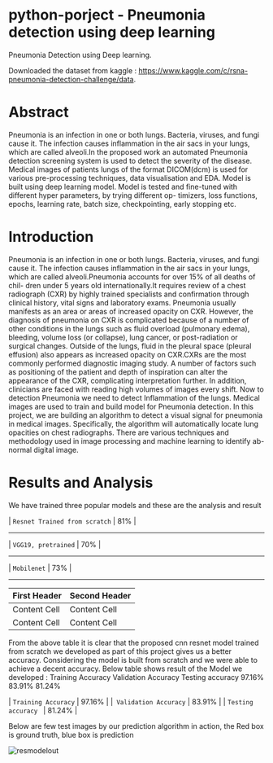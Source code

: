 # python-porject - Pneumonia detection using deep learning
Pneumonia Detection using Deep learning.

Downloaded the dataset from kaggle : https://www.kaggle.com/c/rsna-pneumonia-detection-challenge/data.

# Abstract
Pneumonia is an infection in one or both lungs. Bacteria, viruses, and fungi cause it. The infection causes inflammation in the air sacs in your lungs, which are called alveoli.In the proposed work an automated Pneumonia detection screening system is used to detect the severity of the disease. Medical images of patients lungs of the format DICOM(dcm) is used for various pre-processing techniques, data visualisation and EDA. Model is built using deep learning model. Model is tested and fine-tuned with different hyper parameters, by trying different op- timizers, loss functions, epochs, learning rate, batch size, checkpointing, early stopping etc.

# Introduction
Pneumonia is an infection in one or both lungs. Bacteria, viruses, and fungi cause it. The infection causes inflammation in the air sacs in your lungs, which are called alveoli.Pneumonia accounts for over 15% of all deaths of chil- dren under 5 years old internationally.It requires review of a chest radiograph (CXR) by highly trained specialists and confirmation through clinical history, vital signs and laboratory exams. Pneumonia usually manifests as an area or areas of increased opacity on CXR. However, the diagnosis of pneumonia on CXR is complicated because of a number of other conditions in the lungs such as fluid overload (pulmonary edema), bleeding, volume loss (or collapse), lung cancer, or post-radiation or surgical changes. Outside of the lungs, fluid in the pleural space (pleural effusion) also appears as increased opacity on CXR.CXRs are the most commonly performed diagnostic imaging study. A number of factors such as positioning of the patient and depth of inspiration can alter the appearance of the CXR, complicating interpretation further. In addition, clinicians are faced with reading high volumes of images every shift. Now to detection Pneumonia we need to detect Inflammation of the lungs. Medical images are used to train and build model for Pneumonia detection.
In this project, we are building an algorithm to detect a visual signal for pneumonia in medical images. Specifically, the algorithm will automatically locate lung opacities on chest radiographs. There are various techniques and methodology used in image processing and machine learning to identify ab- normal digital image.


# Results and Analysis
We have trained three popular models and these are the analysis and result

| `Resnet Trained from scratch` |  81%    |
   ---------------------------    -------                        
| `VGG19, pretrained`           |   70%   | 
   ---------------------------    -------                          
| `Mobilenet`                   |   73%   | 
   ---------------------------    -------   
   
| First Header  | Second Header |
| ------------- | ------------- |
| Content Cell  | Content Cell  |
| Content Cell  | Content Cell  |

From the above table it is clear that the proposed cnn resnet model trained from scratch we developed as part of this project gives us a better accuracy.
Considering the model is built from scratch and we were able to achieve a decent accuracy. Below table shows result of the Model we developed :
   Training Accuracy Validation Accuracy Testing accuracy
97.16% 83.91% 81.24%

| `Training Accuracy`   |   97.16%      |
|` Validation Accuracy` |   83.91%      | 
| `Testing accuracy `   |   81.24%      | 

 Below are few test images by our prediction algorithm in action, the Red box is ground truth, blue box is prediction
 
   ![resmodelout](https://user-images.githubusercontent.com/13364936/156719726-b225da64-92b4-4a5f-819a-107e2616089f.PNG)
